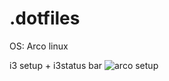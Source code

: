 
# .dotfiles
OS: Arco linux

i3 setup + i3status bar 
![arco setup](https://user-images.githubusercontent.com/45034767/117293875-a0af0580-ae7a-11eb-824a-cba8bb54149a.png)
